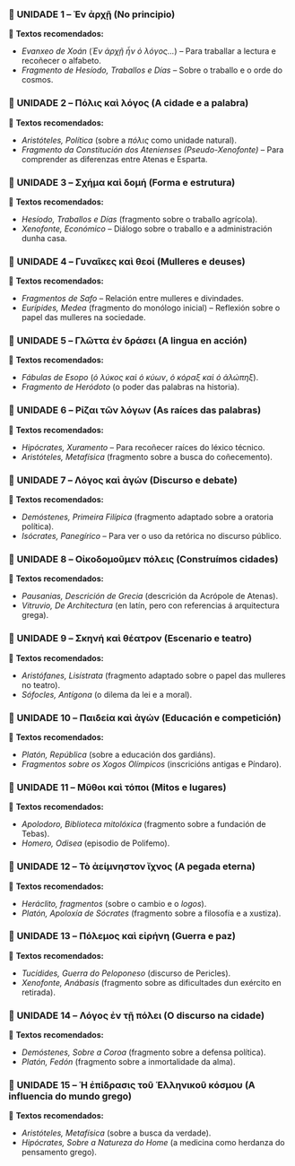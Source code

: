 ### 🔹 **UNIDADE 1 – Ἐν ἀρχῇ (No principio)**  
📖 **Textos recomendados:**  
- *Evanxeo de Xoán* (*Ἐν ἀρχῇ ἦν ὁ λόγος...*) – Para traballar a lectura e recoñecer o alfabeto.  
- *Fragmento de Hesíodo, Traballos e Días* – Sobre o traballo e o orde do cosmos.  

### 🔹 **UNIDADE 2 – Πόλις καὶ λόγος (A cidade e a palabra)**  
📖 **Textos recomendados:**  
- *Aristóteles, Política* (sobre a *πόλις* como unidade natural).  
- *Fragmento da Constitución dos Atenienses (Pseudo-Xenofonte)* – Para comprender as diferenzas entre Atenas e Esparta.  

### 🔹 **UNIDADE 3 – Σχήμα καὶ δομή (Forma e estrutura)**  
📖 **Textos recomendados:**  
- *Hesíodo, Traballos e Días* (fragmento sobre o traballo agrícola).  
- *Xenofonte, Económico* – Diálogo sobre o traballo e a administración dunha casa.  

### 🔹 **UNIDADE 4 – Γυναῖκες καὶ θεοί (Mulleres e deuses)**  
📖 **Textos recomendados:**  
- *Fragmentos de Safo* – Relación entre mulleres e divindades.  
- *Eurípides, Medea* (fragmento do monólogo inicial) – Reflexión sobre o papel das mulleres na sociedade.  

### 🔹 **UNIDADE 5 – Γλῶττα ἐν δράσει (A lingua en acción)**  
📖 **Textos recomendados:**  
- *Fábulas de Esopo* (*ὁ λύκος καὶ ὁ κύων*, *ὁ κόραξ καὶ ὁ ἀλώπηξ*).  
- *Fragmento de Heródoto* (o poder das palabras na historia).  

### 🔹 **UNIDADE 6 – Ρίζαι τῶν λόγων (As raíces das palabras)**  
📖 **Textos recomendados:**  
- *Hipócrates, Xuramento* – Para recoñecer raíces do léxico técnico.  
- *Aristóteles, Metafísica* (fragmento sobre a busca do coñecemento).  

### 🔹 **UNIDADE 7 – Λόγος καὶ ἀγών (Discurso e debate)**  
📖 **Textos recomendados:**  
- *Demóstenes, Primeira Filípica* (fragmento adaptado sobre a oratoria política).  
- *Isócrates, Panegírico* – Para ver o uso da retórica no discurso público.  

### 🔹 **UNIDADE 8 – Οἰκοδομοῦμεν πόλεις (Construímos cidades)**  
📖 **Textos recomendados:**  
- *Pausanias, Descrición de Grecia* (descrición da Acrópole de Atenas).  
- *Vitruvio, De Architectura* (en latín, pero con referencias á arquitectura grega).  

### 🔹 **UNIDADE 9 – Σκηνή καὶ θέατρον (Escenario e teatro)**  
📖 **Textos recomendados:**  
- *Aristófanes, Lisístrata* (fragmento adaptado sobre o papel das mulleres no teatro).  
- *Sófocles, Antígona* (o dilema da lei e a moral).  

### 🔹 **UNIDADE 10 – Παιδεία καὶ ἀγών (Educación e competición)**  
📖 **Textos recomendados:**  
- *Platón, República* (sobre a educación dos gardiáns).  
- *Fragmentos sobre os Xogos Olímpicos* (inscricións antigas e Píndaro).  

### 🔹 **UNIDADE 11 – Μῦθοι καὶ τόποι (Mitos e lugares)**  
📖 **Textos recomendados:**  
- *Apolodoro, Biblioteca mitolóxica* (fragmento sobre a fundación de Tebas).  
- *Homero, Odisea* (episodio de Polifemo).  

### 🔹 **UNIDADE 12 – Τὸ ἀείμνηστον ἴχνος (A pegada eterna)**  
📖 **Textos recomendados:**  
- *Heráclito, fragmentos* (sobre o cambio e o *logos*).  
- *Platón, Apoloxía de Sócrates* (fragmento sobre a filosofía e a xustiza).  

### 🔹 **UNIDADE 13 – Πόλεμος καὶ εἰρήνη (Guerra e paz)**  
📖 **Textos recomendados:**  
- *Tucídides, Guerra do Peloponeso* (discurso de Pericles).  
- *Xenofonte, Anábasis* (fragmento sobre as dificultades dun exército en retirada).  

### 🔹 **UNIDADE 14 – Λόγος ἐν τῇ πόλει (O discurso na cidade)**  
📖 **Textos recomendados:**  
- *Demóstenes, Sobre a Coroa* (fragmento sobre a defensa política).  
- *Platón, Fedón* (fragmento sobre a inmortalidade da alma).  

### 🔹 **UNIDADE 15 – Ἡ ἐπίδρασις τοῦ Ἑλληνικοῦ κόσμου (A influencia do mundo grego)**  
📖 **Textos recomendados:**  
- *Aristóteles, Metafísica* (sobre a busca da verdade).  
- *Hipócrates, Sobre a Natureza do Home* (a medicina como herdanza do pensamento grego).  
